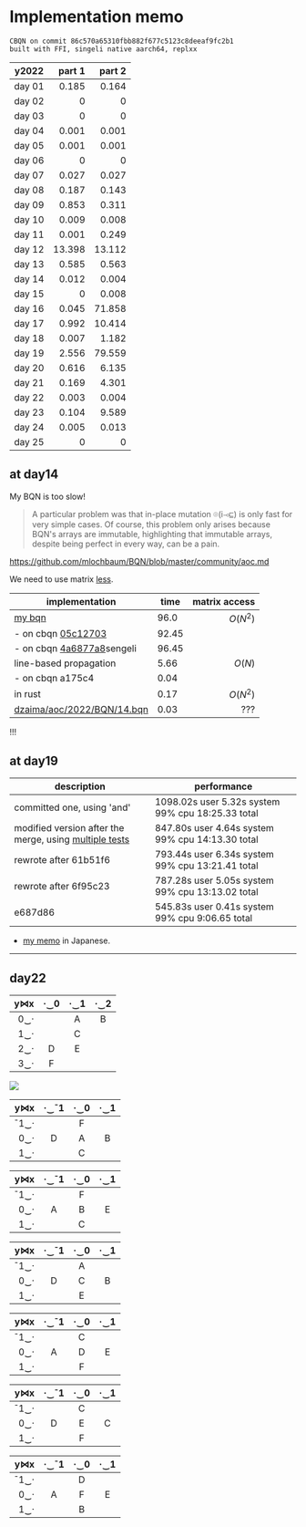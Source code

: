 # Implementation memo

```
CBQN on commit 86c570a65310fbb882f677c5123c8deeaf9fc2b1
built with FFI, singeli native aarch64, replxx
```

| y2022  |  part 1 |  part 2 |
|--------|--------:|--------:|
| day 01 |   0.185 |   0.164 |
| day 02 |       0 |       0 |
| day 03 |       0 |       0 |
| day 04 |   0.001 |   0.001 |
| day 05 |   0.001 |   0.001 |
| day 06 |       0 |       0 |
| day 07 |   0.027 |   0.027 |
| day 08 |   0.187 |   0.143 |
| day 09 |   0.853 |   0.311 |
| day 10 |   0.009 |   0.008 |
| day 11 |   0.001 |   0.249 |
| day 12 |  13.398 |  13.112 |
| day 13 |   0.585 |   0.563 |
| day 14 |   0.012 |   0.004 |
| day 15 |       0 |   0.008 |
| day 16 |   0.045 |  71.858 |
| day 17 |   0.992 |  10.414 |
| day 18 |   0.007 |   1.182 |
| day 19 |   2.556 |  79.559 |
| day 20 |   0.616 |   6.135 |
| day 21 |   0.169 |   4.301 |
| day 22 |   0.003 |   0.004 |
| day 23 |   0.104 |   9.589 |
| day 24 |   0.005 |   0.013 |
| day 25 |       0 |       0 |

## at day14

My BQN is too slow!

> A particular problem was that in-place mutation ⌾(i⊸⊑) is only fast for very simple cases. Of course, this problem only arises because BQN's arrays are immutable, highlighting that immutable arrays, despite being perfect in every way, can be a pain.

https://github.com/mlochbaum/BQN/blob/master/community/aoc.md

We need to use matrix [less](https://github.com/shnarazk/advent-of-code/issues/30).

| implementation | time | matrix access |
|----------------|------|--------------:|
| [my bqn](https://github.com/shnarazk/advent-of-code/blob/main/bqn/2022/day14.bqn)         | 96.0 |   $O(N^2)$    |
| - on cbqn [05c12703](https://github.com/dzaima/CBQN/tree/05c1270344908e98c9f2d06b3671c3646f8634c3) | 92.45 |
| - on cbqn [4a6877a8](https://github.com/dzaima/CBQN/tree/4a6877a87a81f181942039ac609dcffd17e80dd0)sengeli | 96.45       |
| line-based propagation | 5.66 | $O(N)$  |
| - on cbqn a175c4 | 0.04 | |
| in rust        | 0.17 |   $O(N^2)$    |
| [dzaima/aoc/2022/BQN/14.bqn](https://github.com/dzaima/aoc/blob/master/2022/BQN/14.bqn) |  0.03 | ??? |

!!!

## at day19

| description | performance |
|-------------|-------------|
| committed one, using 'and' |   1098.02s user 5.32s system 99% cpu 18:25.33 total  |
| modified version after the merge, using [multiple tests](https://mlochbaum.github.io/BQN/doc/block.html#predicates) |  847.80s user 4.64s system 99% cpu 14:13.30 total |
| rewrote after 61b51f6 |  793.44s user 6.34s system 99% cpu 13:21.41 total |
|rewrote after 6f95c23 |  787.28s user 5.05s system 99% cpu 13:13.02 total  |
| e687d86 | 545.83s user 0.41s system 99% cpu 9:06.65 total |

- [my memo](https://shnarazk.github.io/2023/2023-03-07-aoc2022-day19/) in Japanese.

-----

## day22

| y⋈x| ·‿0 | ·‿1 | ·‿2 |
|---:|:---:|:---:|:---:|
| 0‿·|     |  A  |B    |
| 1‿·|     |  C  |     |
| 2‿·|  D  |  E  |     |
| 3‿·|  F  |     |     |

![](https://user-images.githubusercontent.com/997855/258643960-ab58710f-5a0a-435c-a04c-16a7e592bde9.png)

| y⋈x | ·‿¯1| ·‿0 | ·‿1 |
|----:|:---:|:---:|:---:|
|¯1‿· |     | F   |     |
| 0‿· | D   | A   | B   |
| 1‿· |     | C   |     |


| y⋈x | ·‿¯1| ·‿0 | ·‿1 |
|----:|:---:|:---:|:---:|
|¯1‿· |     | F   |     |
| 0‿· | A   | B   | E   |
| 1‿· |     | C   |     |

| y⋈x | ·‿¯1| ·‿0 | ·‿1 |
|----:|:---:|:---:|:---:|
|¯1‿· |     | A   |     |
| 0‿· | D   | C   | B   |
| 1‿· |     | E   |     |

| y⋈x | ·‿¯1| ·‿0 | ·‿1 |
|----:|:---:|:---:|:---:|
|¯1‿· |     | C   |     |
| 0‿· | A   | D   | E   |
| 1‿· |     | F   |     |

| y⋈x | ·‿¯1| ·‿0 | ·‿1 |
|----:|:---:|:---:|:---:|
|¯1‿· |     | C   |     |
| 0‿· | D   | E   | C   |
| 1‿· |     | F   |     |

| y⋈x | ·‿¯1| ·‿0 | ·‿1 |
|----:|:---:|:---:|:---:|
|¯1‿· |     | D   |     |
| 0‿· | A   | F   | E   |
| 1‿· |     | B   |     |

